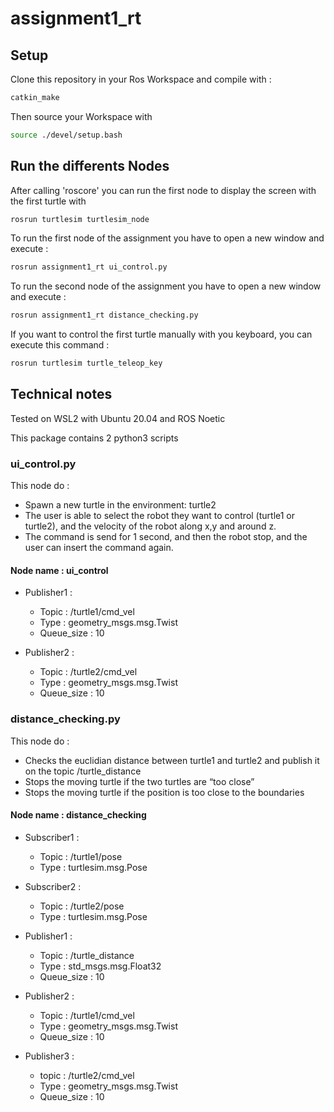 # assignment1_rt

## Setup

Clone this repository in your Ros Workspace and compile with : 

```bash
catkin_make
```

Then source your Workspace with

```bash
source ./devel/setup.bash
```

## Run the differents Nodes

After calling 'roscore' you can run the first node to display the screen with the first turtle with

```bash
rosrun turtlesim turtlesim_node 
```

To run the first node of the assignment you have to open a new window and execute : 

```bash
rosrun assignment1_rt ui_control.py
```
To run the second node of the assignment you have to open a new window and execute : 

```bash
rosrun assignment1_rt distance_checking.py
```

If you want to control the first turtle manually with you keyboard, you can execute this command :

```bash
rosrun turtlesim turtle_teleop_key 
```

## Technical notes 

Tested on WSL2 with Ubuntu 20.04 and ROS Noetic

This package contains 2 python3 scripts

### ui_control.py

This node do :
- Spawn a new turtle in the environment: turtle2
- The user is able to select the robot they want to control (turtle1 or turtle2), and the velocity of the robot along x,y and around z.
- The command is send for 1 second, and then the robot stop, and the user can insert the command again. 

#### Node name : ui_control

- Publisher1 : 
    - Topic : /turtle1/cmd_vel
    - Type : geometry_msgs.msg.Twist
    - Queue_size : 10

- Publisher2 : 
    - Topic : /turtle2/cmd_vel
    - Type : geometry_msgs.msg.Twist
    - Queue_size : 10

### distance_checking.py

This node do : 
- Checks the euclidian distance between turtle1 and turtle2 and publish it on the topic /turtle_distance
- Stops the moving turtle if the two turtles are “too close” 
- Stops the moving turtle if the position is too close to the boundaries

#### Node name : distance_checking

- Subscriber1 :
    - Topic : /turtle1/pose
    - Type : turtlesim.msg.Pose

- Subscriber2 :
    - Topic : /turtle2/pose
    - Type : turtlesim.msg.Pose

- Publisher1 : 
    - Topic : /turtle_distance
    - Type : std_msgs.msg.Float32
    - Queue_size : 10

- Publisher2 : 
    - Topic : /turtle1/cmd_vel
    - Type : geometry_msgs.msg.Twist
    - Queue_size : 10

- Publisher3 : 
    - topic : /turtle2/cmd_vel
    - Type : geometry_msgs.msg.Twist
    - Queue_size : 10
